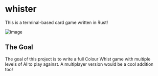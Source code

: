 # whister
This is a terminal-based card game written in Rust!

![image](https://github.com/mielpeeters/whister/assets/72082402/5e4fae5d-1a7e-44d2-86ac-310e23f50f97)

## The Goal
The goal of this project is to write a full Colour Whist game with multiple levels of AI to play against.
A multiplayer version would be a cool addition too!
